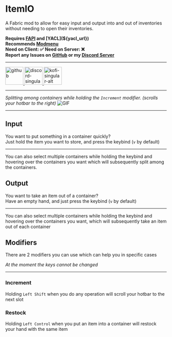 # ItemIO
A Fabric mod to allow for easy input and output into and out of inventories 
without needing to open their inventories.

**Requires [FAPI](${fabric_api_url}) and [YACL](${yacl_url})**\
**Recommends [Modmenu](${modmenu_url})**\
**Need on Client: ✅  Need on Server: ❌**\
**Report any Issues on [GitHub](https://github.com/GravityCY/QuickStore/issues) or my [Discord Server](https://discord.gg/Ef4Z22gnqj)**

___

<a href="https://github.com/GravityCY/QuickStore">
    <img alt="github" height="56" src="https://cdn.jsdelivr.net/npm/@intergrav/devins-badges@3/assets/cozy/available/github_vector.svg">
</a>

<a href="https://discord.gg/CfAYy5KDHG">
    <img alt="discord-singular" height="56" src="https://cdn.jsdelivr.net/npm/@intergrav/devins-badges@3/assets/cozy/social/discord-singular_vector.svg">
</a>

<a href="https://ko-fi.com/gravityio">
    <img alt="kofi-singular-alt" height="56" src="https://cdn.jsdelivr.net/npm/@intergrav/devins-badges@3/assets/cozy/donate/kofi-singular-alt_vector.svg">
</a>

___

*Splitting among containers while holding the `Increment` modifier. (scrolls your hotbar to the right)*
![GIF](https://i.ibb.co/7Qrm64j/output.gif)

---

## Input
You want to put something in a container quickly?\
Just hold the item you 
want to store, and press the keybind (`v` by default)
___
You can also select multiple containers while holding
the keybind and hovering over the containers you want which
will subsequently split among the containers.

## Output
You want to take an item out of a container?\
Have an empty hand, and just press the keybind (`v` by default)
___
You can also select multiple containers while holding
the keybind and hovering over the containers you want, which
will subsequently take an item out of each container

## Modifiers
There are 2 modifiers you can use which can help you in specific cases

_At the moment the keys cannot be changed_
___
### Increment
Holding `Left Shift` when you do any operation will scroll your hotbar to the next slot
### Restock
Holding `Left Control` when you put an item into a container will restock your hand with the same item
